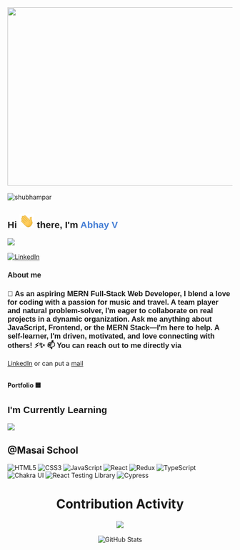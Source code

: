 <div align=center >
        <img src="https://scitechdaily.com/images/Computer-Code-Speed-Algorithm-Concept.gif"width="1000" height="400">
</div>
<p align="left"> <img src="https://komarev.com/ghpvc/?username=pspiyush130&label=Profile%20views&color=0e75b6&style=flat" alt="shubhampar" /> </p>

   <h2 style="font-family: 'Poppins', sans-serif;`font-size`:20px">Hi
<img src="https://raw.githubusercontent.com/ABSphreak/ABSphreak/master/gifs/Hi.gif" width="33">
there, I'm <span style="color: #447ED5">
Abhay V</h2></span>
<img src="https://camo.githubusercontent.com/d3359cb00ab0b5ed8f2e1fe3fceb4fbaf3b614340f8c0db99c17b9f50b351770/68747470733a2f2f656d6f6a69732e736c61636b6d6f6a69732e636f6d2f656d6f6a69732f696d616765732f313533313834393433302f343234362f626c6f622d73756e676c61737365732e6769663f31353331383439343330" width="33">

[![LinkedIn](https://img.shields.io/badge/LinkedIn-0077B5?style=for-the-badge&logo=linkedin&logoColor=white)](https://www.linkedin.com/in/abhay-v-935738243/)




<h3 style="font-family: 'Poppins', sans-serif;">About me</h1> 
 <h3 style="font-family: 'Poppins', sans-serif;">🚀 As an aspiring MERN Full-Stack Web Developer, I blend a love for coding with a passion for music and travel. A team player and natural problem-solver, I'm eager to collaborate on real projects in a dynamic organization. Ask me anything about JavaScript, Frontend, or the MERN Stack—I'm here to help. A self-learner, I'm driven, motivated, and love connecting with others! ⚡✨
📫 You can reach out to me directly via</h3> <a href="https://www.linkedin.com/in/abhay-v-935738243/">LinkedIn</a> or can put a <a href="mailto:abhayv225@gmail.com">mail</a>
<br>
<br>

<p>
    <strong>
        <!-- Here is the link of my personal portfolio **https://piyushfolio.netlify.app -->
 Portfolio 🟦
    </strong>
</p>




<h2 style="font-family: 'Poppins', sans-serif;`font-size`:20px">I'm Currently Learning</h2> <img src="https://camo.githubusercontent.com/beb64ff21c883e318e4f5db5231c2ba4175705bea1c9249e82a41ab375db4f75/68747470733a2f2f6d65646961322e67697068792e636f6d2f6d656469612f51737347456d706b79454f684243623765312f67697068792e6769663f6369643d656366303565343761306e336769316266716e74716d6f62386739616964316f796a327772336473336d67373030626c267269643d67697068792e676966" width="33"/>

## @Masai School
![HTML5](https://img.shields.io/badge/HTML5-%23E34F26.svg?style=for-the-badge&logo=html5&logoColor=white) ![CSS3](https://img.shields.io/badge/CSS3-%231572B6.svg?style=for-the-badge&logo=css3&logoColor=white) ![JavaScript](https://img.shields.io/badge/JavaScript-%23323330.svg?style=for-the-badge&logo=javascript&logoColor=%23F7DF1E) ![React](https://img.shields.io/badge/React-%2320232a.svg?style=for-the-badge&logo=react&logoColor=%2361DAFB) ![Redux](https://img.shields.io/badge/Redux-%23593d88.svg?style=for-the-badge&logo=redux&logoColor=white) ![TypeScript](https://img.shields.io/badge/TypeScript-%3178C6.svg?style=for-the-badge&logo=typescript&logoColor=white) ![Chakra UI](https://img.shields.io/badge/Chakra%20UI-%23319798.svg?style=for-the-badge&logo=chakra-ui&logoColor=white) ![React Testing Library](https://img.shields.io/badge/React%20Testing%20Library-%23E33332.svg?style=for-the-badge&logo=testing-library&logoColor=white) ![Cypress](https://img.shields.io/badge/Cypress-%17202C.svg?style=for-the-badge&logo=cypress&logoColor=white)



 


 <div align=center>
        <h1>Contribution Activity</h1>
        <img align="center" src="https://github-readme-stats.vercel.app/api/top-langs/?username=abii225&title_color=6FDA44&text_color=FFFFFF&show_icons=true&icon_color=6FDA44&include_all_commits=true&count_private=true&theme=radical"><br><br>
        <img src="https://github-readme-stats.vercel.app/api?username=abii225&title_color=6FDA44&text_color=FFFFFF&show_icons=true&icon_color=6FDA44&include_all_commits=true&count_private=true&theme=dark" alt="GitHub Stats" height="200" />
<!--                " -->
        <br><br>         
        <!--
        <img src="https://github-readme-stats.vercel.app/api?username=pspiyush130&show_icons=true&theme=radical" alt="GitHub Most Used Languages" height="200" />
        <br>
        
    </div>
</div>
